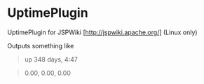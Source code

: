 # UptimePlugin
UptimePlugin for JSPWiki [http://jspwiki.apache.org/] (Linux only)

Outputs something like 
> up 348 days, 4:47

> 0.00, 0.00, 0.00 


